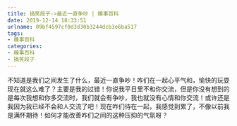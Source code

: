 ```yaml
---
title: 搞笑段子->最近一直争吵 | 糗事百科
date: 2019-12-14 18:33:51
urlname: 09bf4597cf0d3d30b3244dcb3e6ba517
tags: 
- 糗事百科
categories:
- 糗事百科
- 搞笑段子
---
```

不知道是我们之间发生了什么，最近一直争吵！咋们在一起心平气和，愉快的玩耍现在就这么难了？主要是我的过错！你说我平日里不和你交流，但是你没有想到的是每次我想和你多交流时，我们就会有争吵，我也就没有心情和你交流！或许还是我因为我已经不会和人交流了吧！现在咋们待在一起，我感觉到累了，不像以前我是满怀期待！如何才能改善咋们之间的这种压抑的气氛呀？


